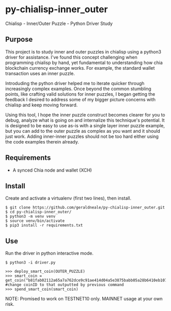 # py-chialisp-inner_outer
Chialisp - Inner/Outer Puzzle - Python Driver Study

Purpose
------------   
This project is to study inner and outer puzzles in chialisp using a python3 driver for assistance. I've found this concept challenging when programming chialisp by hand, yet fundamental to understanding how chia blockchain currency exchange works. For example, the standard wallet transaction uses an inner puzzle. 

Introduding the python driver helped me to iterate quicker through increasingly complex examples. Once beyond the common stumbling points, like crafting valid solutions for inner puzzles, I began getting the feedback I desired to address some of my bigger picture concerns with chialisp and keep moving forward. 

Using this tool, I hope the inner puzzle construct becomes clearer for you to debug, analyze what is going on and internalize this technique's potential. It is designed to be easy to use as-is with a single layer inner puzzle example, but you can add to the outer puzzle as complex as you want and it should just work. Adding inner-inner puzzles should not be too hard either using the code examples therein already.  

Requirements
------------

- A synced Chia node and wallet (XCH)

Install
-------

Create and activate a virtualenv (first two lines), then install.

```
$ git clone https://github.com/geraldneale/py-chialisp-inner_outer.git
$ cd py-chialisp-inner_outer/
$ python3 -m venv venv
$ source venv/bin/activate
$ pip3 install -r requirements.txt
```
Use
---
Run the driver in python interactive mode.
```
$ python3 -i driver.py
```

```
>>> deploy_smart_coin(OUTER_PUZZLE)
>>> smart_coin = get_coin("b81fab02112a65a7a762dce9c91ae414d04a5e3875babb05a28b6410eb107333") #change coinID to that outputted by previous command
>>> spend_smart_coin(smart_coin)
```
NOTE: Promised to work on TESTNET10 only. MAINNET usage at your own risk.

